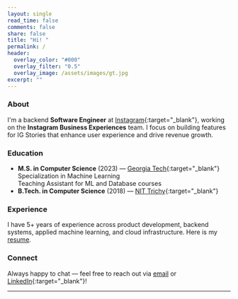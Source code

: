 ```yaml
---
layout: single
read_time: false
comments: false
share: false
title: "Hi! "
permalink: /
header:
  overlay_color: "#000"
  overlay_filter: "0.5"
  overlay_image: /assets/images/gt.jpg
excerpt: ""
---
```


### About

I'm a backend **Software Engineer** at [Instagram](https://instagram.com){:target="_blank"}, working on the **Instagram Business Experiences** team. I focus on building features for IG Stories that enhance user experience and drive revenue growth.

### Education
- **M.S. in Computer Science** (2023) — [Georgia Tech](https://www.gatech.edu){:target="_blank"}  
  Specialization in Machine Learning  
  Teaching Assistant for ML and Database courses  
- **B.Tech. in Computer Science** (2018) — [NIT Trichy](https://www.nitt.edu){:target="_blank"}

### Experience
I have 5+ years of experience across product development, backend systems, applied machine learning, and cloud infrastructure. Here is my [resume](/resume).

<!-- ### Side Projects
I am also building [opensports.ai](https://opensports.ai){:target="_blank"}, a web app that lets users explore sports stats using natural language powered by a fine-tuned LLM-to-SQL engine. -->

### Connect
Always happy to chat — feel free to reach out via [email](mailto:anipeas@gmail.com) or [LinkedIn](https://www.linkedin.com/in/anirudh-prabakaran/){:target="_blank"}!


<div id='featured'></div>


---
